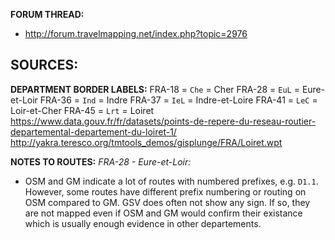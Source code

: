 ﻿**FORUM THREAD:**
- http://forum.travelmapping.net/index.php?topic=2976


**SOURCES:**
- 

**DEPARTMENT BORDER LABELS:**
FRA-18 = `Che` = Cher
FRA-28 = `EuL` = Eure-et-Loir
FRA-36 = `Ind` = Indre
FRA-37 = `IeL` = Indre-et-Loire
FRA-41 = `LeC` = Loir-et-Cher
FRA-45 = `Lrt` = Loiret
   https://www.data.gouv.fr/fr/datasets/points-de-repere-du-reseau-routier-departemental-departement-du-loiret-1/
   http://yakra.teresco.org/tmtools_demos/gisplunge/FRA/Loiret.wpt


**NOTES TO ROUTES:**
*FRA-28 - Eure-et-Loir:*
- OSM and GM indicate a lot of routes with numbered prefixes, e.g. `D1.1`. However, some routes have different prefix numbering or routing on OSM compared to GM. GSV does often not show any sign. If so, they are not mapped even if OSM and GM would confirm their existance which is usually enough evidence in other departements.